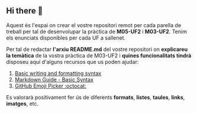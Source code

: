 ## Hi there 👋

Aquest és l'espai on crear el vostre repositori remot per cada parella de treball per tal de desenvolupar la pràctica de **M05-UF2** i **M03-UF2**.
Tenim els enunciats disponibles per cada UF a sallenet.

Per tal de redactar **l'arxiu README.md** del vostre repositori on **explicareu la temàtica** de la vostra pràctica de M03-UF2 i **quines funcionalitats tindrà** disposeu aquí d'alguns recursos que us poden ajudar:
1. [Basic writing and formatting syntax](https://docs.github.com/es/get-started/writing-on-github/getting-started-with-writing-and-formatting-on-github/basic-writing-and-formatting-syntax)
2. [Markdown Guide - Basic Syntax](https://www.markdownguide.org/basic-syntax/)
3. [GitHub Emoji Picker :octocat:](https://github-emoji-picker.vercel.app/)

Es valorarà positivament fer ús de diferents **formats**, **listes**, **taules**, **links**, **imatges**, etc.
